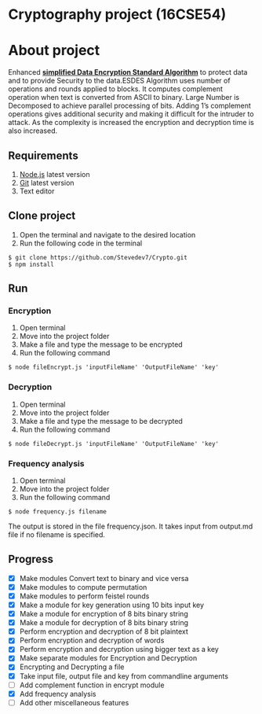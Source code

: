 # Cryptography project (16CSE54)

# About project
Enhanced **[simplified Data Encryption Standard Algorithm](https://www.brainkart.com/article/Simplified-Data-Encryption-Standard-(S-DES)_8343/)** to
protect data and to provide Security to the data.ESDES Algorithm
uses number of operations and rounds applied to blocks. It
computes complement operation when text is converted from
ASCII to binary. Large Number is Decomposed to achieve parallel
processing of bits. Adding 1’s complement operations gives
additional security and making it difficult for the intruder to
attack. As the complexity is increased the encryption and
decryption time is also increased.

## Requirements
1. [Node.js](https://nodejs.org/en/download/) latest version
1. [Git](https://git-scm.com/downloads) latest version
1. Text editor

## Clone project

1. Open the terminal and navigate to the desired location
1. Run the following code in the terminal

```bin\bash
$ git clone https://github.com/Stevedev7/Crypto.git
$ npm install
```

## Run

### Encryption

1. Open terminal
1. Move into the project folder
1. Make a file and type the message to be encrypted
1. Run the following command

```bin\bash
$ node fileEncrypt.js 'inputFileName' 'OutputFileName' 'key'
```

### Decryption

1. Open terminal
1. Move into the project folder
1. Make a file and type the message to be decrypted
1. Run the following command

```bin\bash
$ node fileDecrypt.js 'inputFileName' 'OutputFileName' 'key'
```

### Frequency analysis

1. Open terminal
1. Move into the project folder
1. Run the following command

```bin\bash
$ node frequency.js filename
```
The output is stored in the file frequency.json. It takes input from output.md file if no filename is specified.
## Progress

- [x] Make modules Convert text to binary and vice versa
- [x] Make modules to compute permutation
- [x] Make modules to perform feistel rounds
- [x] Make a module for key generation using 10 bits input key
- [x] Make a module for encryption of 8 bits binary string
- [x] Make a module for decryption of 8 bits binary string
- [x] Perform encryption and decryption of 8 bit plaintext
- [x] Perform encryption and decryption of words
- [x] Perform encryption and decryption using bigger text as a key
- [x] Make separate modules for Encryption and Decryption
- [x] Encrypting and Decrypting a file
- [x] Take input file, output file and key from commandline arguments
- [ ] Add complement function in encrypt module
- [x] Add frequency analysis
- [ ] Add other miscellaneous features

